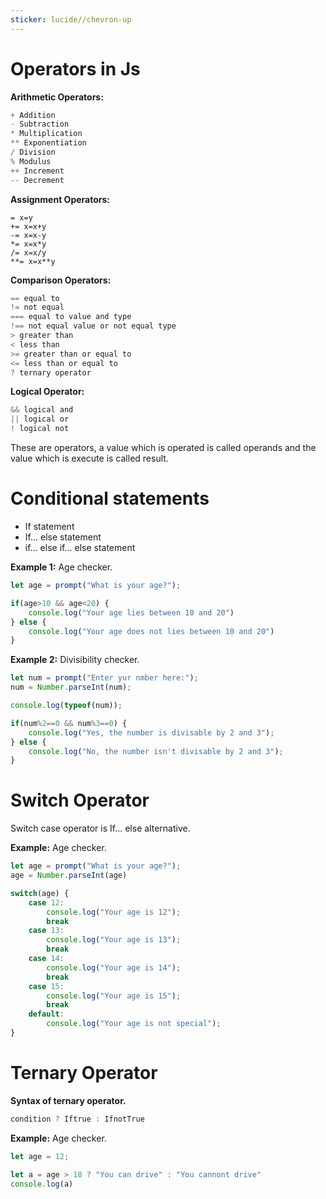 ```yaml
---
sticker: lucide//chevron-up
---
```

# Operators in Js

**Arithmetic Operators:**

```javascript
+ Addition
- Subtraction
* Multiplication
** Exponentiation
/ Division
% Modulus
++ Increment
-- Decrement
```

**Assignment Operators:**

```javscript
= x=y
+= x=x+y
-= x=x-y
*= x=x*y
/= x=x/y 
**= x=x**y
```

**Comparison Operators:**

```javascript
== equal to
!= not equal
=== equal to value and type
!== not equal value or not equal type
> greater than
< less than
>= greater than or equal to
<= less than or equal to
? ternary operator
```

**Logical Operator:**

```javascript
&& logical and
|| logical or
! logical not
```

These are operators, a value which is operated is called operands and the value which is execute is called result.

# Conditional statements

- If statement
- If... else statement
- if... else if... else statement

**Example 1:** Age checker.
```javascript
let age = prompt("What is your age?");

if(age>10 && age<20) {
    console.log("Your age lies between 10 and 20")
} else {
    console.log("Your age does not lies between 10 and 20")
}
```

**Example 2:** Divisibility checker.
```javascript
let num = prompt("Enter yur nmber here:");
num = Number.parseInt(num);

console.log(typeof(num));

if(num%2==0 && num%3==0) {
    console.log("Yes, the number is divisable by 2 and 3");
} else {
    console.log("No, the number isn't divisable by 2 and 3");
}
```

# Switch Operator

Switch case operator is If... else alternative.

**Example:** Age checker.
```javascript
let age = prompt("What is your age?");
age = Number.parseInt(age)

switch(age) {
    case 12:
        console.log("Your age is 12");
        break
    case 13:
        console.log("Your age is 13");
        break
    case 14:
        console.log("Your age is 14");
        break
    case 15:
        console.log("Your age is 15");
        break
    default:
        console.log("Your age is not special");
}
```

# Ternary Operator

**Syntax of ternary operator.**

```javascript
condition ? Iftrue : IfnotTrue
```

**Example:** Age checker.
```javascript
let age = 12;

let a = age > 18 ? "You can drive" : "You cannont drive"
console.log(a)
```
